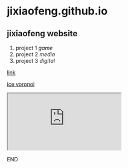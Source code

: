 
# jixiaofeng.github.io
## jixiaofeng website

1. project 1 *game*
2. project 2 *media*
3. project 3 *digital*

[link](https://editor.p5js.org/kachakacha/full/7abchp3N0)

[ice voronoi](https://editor.p5js.org/kachakacha/full/7abchp3N0)

 <iframe src="https://editor.p5js.org/kachakacha/full/7abchp3N0"></iframe>

END
